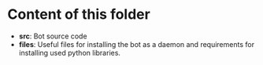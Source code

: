 # Content of this folder

- **src**: Bot source code
- **files**: Useful files for installing the bot as a daemon and requirements for installing used python libraries.
